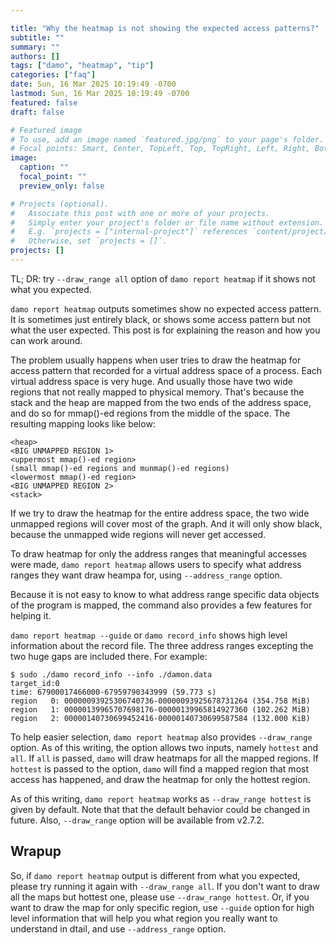 ```yaml
---

title: "Why the heatmap is not showing the expected access patterns?"
subtitle: ""
summary: ""
authors: []
tags: ["damo", "heatmap", "tip"]
categories: ["faq"]
date: Sun, 16 Mar 2025 10:19:49 -0700
lastmod: Sun, 16 Mar 2025 10:19:49 -0700
featured: false
draft: false

# Featured image
# To use, add an image named `featured.jpg/png` to your page's folder.
# Focal points: Smart, Center, TopLeft, Top, TopRight, Left, Right, BottomLeft, Bottom, BottomRight.
image:
  caption: ""
  focal_point: ""
  preview_only: false

# Projects (optional).
#   Associate this post with one or more of your projects.
#   Simply enter your project's folder or file name without extension.
#   E.g. `projects = ["internal-project"]` references `content/project/deep-learning/index.md`.
#   Otherwise, set `projects = []`.
projects: []
---
```


TL; DR: try `--draw_range all` option of `damo report heatmap` if it shows not
what you expected.

`damo report heatmap` outputs sometimes show no expected access pattern.  It is
sometimes just entirely black, or shows some access pattern but not what the
user expected.  This post is for explaining the reason and how you can work around.

The problem usually happens when user tries to draw the heatmap for access
pattern that recorded for a virtual address space of a process.  Each virtual
address space is very huge.  And usually those have two wide regions that not
really mapped to physical memory. That's because the stack and the heap are
mapped from the two ends of the address space, and do so for mmap()-ed regions
from the middle of the space.  The resulting mapping looks like below:

```
<heap>
<BIG UNMAPPED REGION 1>
<uppermost mmap()-ed region>
(small mmap()-ed regions and munmap()-ed regions)
<lowermost mmap()-ed region>
<BIG UNMAPPED REGION 2>
<stack>
```

If we try to draw the heatmap for the entire address space, the two wide
unmapped regions will cover most of the graph. And it will only show black,
because the unmapped wide regions will never get accessed.

To draw heatmap for only the address ranges that meaningful accesses were made,
`damo report heatmap` allows users to specify what address ranges they want
draw heampa for, using `--address_range` option.

Because it is not easy to know to what address range specific data objects of
the program is mapped, the command also provides a few features for helping it.

`damo report heatmap --guide` or `damo record_info` shows high level
information about the record file.  The three address ranges excepting the two
huge gaps are included there.  For example:

```
$ sudo ./damo record_info --info ./damon.data
target_id:0
time: 67900017466000-67959790343999 (59.773 s)
region   0: 00000093925306740736-00000093925678731264 (354.758 MiB)
region   1: 00000139965707698176-00000139965814927360 (102.262 MiB)
region   2: 00000140730699452416-00000140730699587584 (132.000 KiB)
```

To help easier selection, `damo report heatmap` also provides `--draw_range`
option.  As of this writing, the option allows two inputs, namely `hottest` and
`all`.  If `all` is passed, `damo` will draw heatmaps for all the mapped
regions.  If `hottest` is passed to the option, `damo` will find a mapped
region that most access has happened, and draw the heatmap for only the hottest
region.

As of this writing, `damo report heatmap` works as `--draw_range hottest` is
given by default.  Note that that the default behavior could be changed in
future.  Also, `--draw_range` option will be available from v2.7.2.

Wrapup
------

So, if `damo report heatmap` output is different from what you expected, please
try running it again with `--draw_range all`.  If you don't want to draw all
the maps but hottest one, please use `--draw_range hottest`.  Or, if you want
to draw the map for only specific region, use `--guide` option for high level
information that will help you what region you really want to understand in
dtail, and use `--address_range` option.
